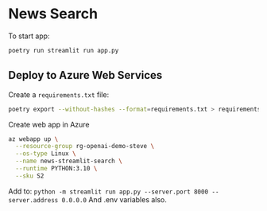 # News Search

To start app:

```bash
poetry run streamlit run app.py
```

## Deploy to Azure Web Services

Create a `requirements.txt` file:

```sh
poetry export --without-hashes --format=requirements.txt > requirements.txt
```

Create web app in Azure

```sh
az webapp up \
  --resource-group rg-openai-demo-steve \
  --os-type Linux \
  --name news-streamlit-search \
  --runtime PYTHON:3.10 \
  --sku S2
```

Add to:
`python -m streamlit run app.py --server.port 8000 --server.address 0.0.0.0`
And .env variables also.
